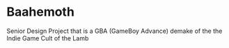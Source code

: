 # Baahemoth
Senior Design Project that is a GBA (GameBoy Advance) demake of the the Indie Game Cult of the Lamb
